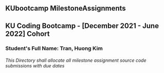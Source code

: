 ## KUbootcamp MilestoneAssignments
## KU Coding Bootcamp - [December 2021 - June 2022] Cohort
###  Student's Full Name: Tran, Huong Kim  
###### This Directory shall allocate all milestone assignment source code submissions with due dates